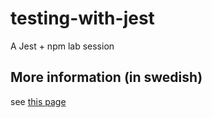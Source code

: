 # testing-with-jest
A Jest + npm lab session

## More information (in swedish)
see [this page](https://mau.se/sok-utbildning)
